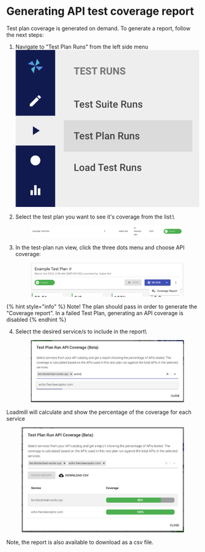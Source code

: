 # Generating API test coverage report

Test plan coverage is generated on demand. To generate a report, follow the next steps:

1. Navigate to "Test Plan Runs" from the left side menu\
   ![](<../../../.gitbook/assets/image (21).png>)
2.  Select the test plan you want to see it's coverage from the list:\


    <figure><img src="../../../.gitbook/assets/image (22).png" alt=""><figcaption></figcaption></figure>
3.  In the test-plan run view, click the three dots menu and choose API coverage:

    <figure><img src="../../../.gitbook/assets/image (23).png" alt=""><figcaption></figcaption></figure>

{% hint style="info" %}
&#x20;Note! The plan should pass in order to generate the "Coverage report". In a failed Test Plan, generating an API coverage is disabled
{% endhint %}

4.  Select the desired service/s to include in the report\


    <figure><img src="../../../.gitbook/assets/image (24).png" alt=""><figcaption></figcaption></figure>



Loadmill will calculate and show the percentage of the coverage for each service

<figure><img src="../../../.gitbook/assets/image (25).png" alt=""><figcaption></figcaption></figure>

Note, the report is also available to download as a csv file.

